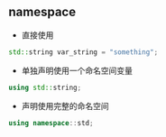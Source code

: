 
namespace
-------
-   直接使用
```C++
std::string var_string = "something";
```
-   单独声明使用一个命名空间变量
```C++
using std::string;
```
-   声明使用完整的命名空间
```C++
using namespace::std;
```

